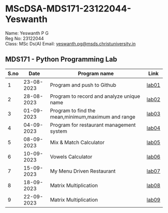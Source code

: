 # MScDSA-MDS171-23122044-Yeswanth
Name: Yeswanth P G    
Reg No: 23122044  
Class: MSc Ds(A)
Email: yeswanth.pg@msds.christuniversity.in


**MDS171 - Python Programming Lab**
---
|S.no|Date|Program name|Link
|----|----|------------|----------|
|1|23-08-2023|Program and push to Github|[lab01](https://github.com/Yeswanthpg/MScDSA-MDS171-23122044-Yeswanth/blob/70fad7a3a79b52809315a77d9549086ecbc112d2/lab1.py)|
|2|28-08-2023|Program to record and analyze unique name|[lab02](https://github.com/Yeswanthpg/MScDSA-MDS171-23122044-Yeswanth/blob/70fad7a3a79b52809315a77d9549086ecbc112d2/lab2.ipynb)|
|3|01-09-2023|Program to find the mean,minimum,maximum and range|[lab03](https://github.com/Yeswanthpg/MScDSA-MDS171-23122044-Yeswanth/blob/70fad7a3a79b52809315a77d9549086ecbc112d2/lab3.ipynb)|
|4|04-09-2023|Program for restaurant management system|[lab04](https://github.com/Yeswanthpg/MScDSA-MDS171-23122044-Yeswanth/blob/d2e4efef70580ee8624299cd9046f671ca2ce28c/lab4.ipynb)|
|5|08-09-2023|Mix & Match Calculator|[lab05](https://github.com/Yeswanthpg/MScDSA-MDS171-23122044-Yeswanth/tree/c2c8161d06f70c5c8e14c5d31e297c38463bf8a5/lab5)|
|6|10-09-2023|Vowels Calculator|[lab06](https://github.com/Yeswanthpg/MScDSA-MDS171-23122044-Yeswanth/blobc2c8161d06f70c5c8e14c5d31e297c38463bf8a5/lab6.ipynb)|
|7|15-09-2023|My Menu Driven Restaurant|[lab07](https://github.com/Yeswanthpg/MScDSA-MDS171-23122044-Yeswanth/blob/9aaf6628387beb24ec2c332366ab7eb91166eb62/lab7.ipynb)|
|8|18-09-2023|Matrix Multiplication|[lab08](https://github.com/Yeswanthpg/MScDSA-MDS171-23122044-Yeswanth/blob/c5c779fced8d032484c6e6ae4c3cda666084af81/lab8.ipynb)|
|9|22-09-2023|Matrix Multiplication|[lab09](https://github.com/Yeswanthpg/MScDSA-MDS171-23122044-Yeswanth/blob/e4e2451a0eeeb251856f29ecd2860ebe22af76a2/lab9.ipynb)|